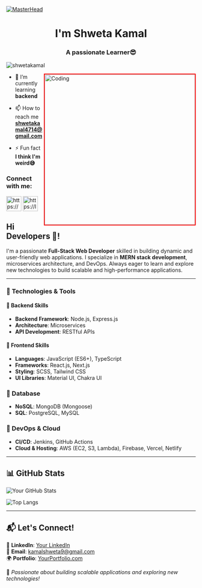 [![MasterHead](Pic4%20(1).jpg)](https://github.com/MoulinaPradhan)
<h1 align="center">I'm Shweta Kamal</h1>
<h3 align="center">A passionate Learner😎</h3>

<p align="left"> <img src="https://komarev.com/ghpvc/?username=shwetakamal&label=Profile%20views&color=0e75b6&style=flat" alt="shwetakamal" /> </p>
<img align="right" alt="Coding" width="400" style="border: 2px solid red"; src="https://media2.giphy.com/media/L1R1tvI9svkIWwpVYr/giphy.gif?cid=ecf05e47bfvookwtrs33qyqccb8f726zxqowovz2y84r2q1c&rid=giphy.gif">

- 🌱 I’m currently learning **backend**

- 📫 How to reach me **shwetakamal4714@gmail.com**

- ⚡ Fun fact **I think I'm weird😅**
<div background="blue">
<h3 align="left">Connect with me:</h3>
<p align="left">

<a href="https://www.linkedin.com/in/shweta-kamal-105880219/" target="blank"><img align="center" src="https://www.logo.wine/a/logo/LinkedIn/LinkedIn-Icon-Logo.wine.svg" alt="https://www.linkedin.com/in/shweta-kamal-105880219/" height="40" width="40" /></a>
<a href="https://leetcode.com/u/rmv4714/" target="blank"><img align="center" src="https://upload.wikimedia.org/wikipedia/commons/1/19/LeetCode_logo_black.png" alt="https://leetcode.com/aniloum_22/" height="40" width="40" /></a>
  
</p>
</div>
<h2 align="left">Hi Developers 👋!</h2>

I'm a passionate **Full-Stack Web Developer** skilled in building dynamic and user-friendly web applications. I specialize in **MERN stack development**, microservices architecture, and DevOps. Always eager to learn and explore new technologies to build scalable and high-performance applications.

---

### 🔧 **Technologies & Tools**

#### 🚀 **Backend Skills**
- **Backend Framework**: Node.js, Express.js  
- **Architecture**: Microservices  
- **API Development**: RESTful APIs
  
#### 🎨 **Frontend Skills**
- **Languages**: JavaScript (ES6+), TypeScript  
- **Frameworks**: React.js, Next.js  
- **Styling**: SCSS, Tailwind CSS  
- **UI Libraries**: Material UI, Chakra UI  

### 🔹 Database
- **NoSQL**: MongoDB (Mongoose)  
- **SQL**: PostgreSQL, MySQL  

### 🔹 DevOps & Cloud
- **CI/CD**: Jenkins, GitHub Actions  
- **Cloud & Hosting**: AWS (EC2, S3, Lambda), Firebase, Vercel, Netlify
  
---

## 📊 GitHub Stats
![Your GitHub Stats](https://github-readme-stats.vercel.app/api?username=shw2003&show_icons=true&theme=tokyonight)

![Top Langs](https://github-readme-stats.vercel.app/api/top-langs/?username=shw2003&layout=compact)

---

## 📬 Let's Connect!
💼 **LinkedIn**: [Your LinkedIn](https://www.linkedin.com/in/shweta-kamal-105880219/)  
📧 **Email**: kamalshweta9@gmail.com  
🌍 **Portfolio**: [YourPortfolio.com](https://my-portfolio-flax-sigma-79.vercel.app/)  

🚀 *Passionate about building scalable applications and exploring new technologies!*
